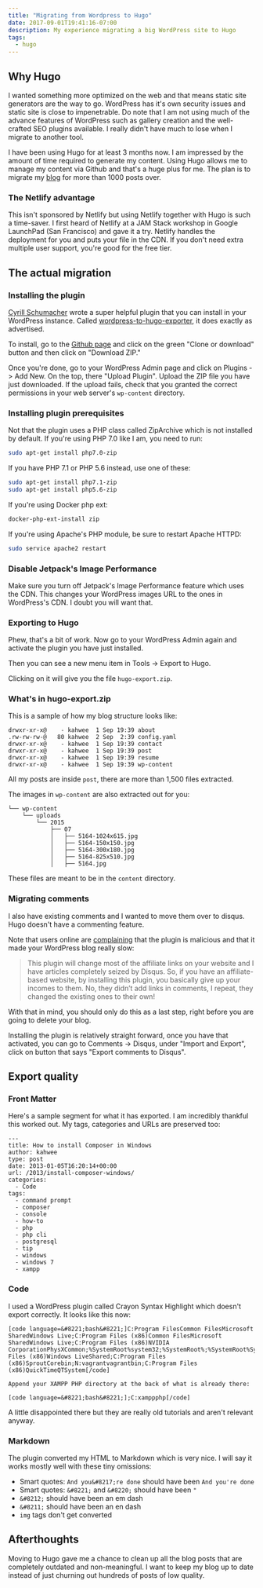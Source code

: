 ```yaml
---
title: "Migrating from Wordpress to Hugo"
date: 2017-09-01T19:41:16-07:00
description: My experience migrating a big WordPress site to Hugo
tags:
  - hugo
---
```


## Why Hugo

I wanted something more optimized on the web and that means static site generators are the way to go. WordPress has it's own security issues and static site is close to impenetrable. Do note that I am not using much of the advance features of WordPress such as gallery creation and the well-crafted SEO plugins available. I really didn't have much to lose when I migrate to another tool.

I have been using Hugo for at least 3 months now. I am impressed by the amount of time required to generate my content. Using Hugo allows me to manage my content via Github and that's a huge plus for me. The plan is to migrate my [blog](https://i.justrealized.com/) for more than 1000 posts over.

### The Netlify advantage

This isn't sponsored by Netlify but using Netlify together with Hugo is such a time-saver. I first heard of Netlify at a JAM Stack workshop in Google LaunchPad (San Francisco) and gave it a try. Netlify handles the deployment for you and puts your file in the CDN. If you don't need extra multiple user support, you're good for the free tier.

## The actual migration

### Installing the plugin

[Cyrill Schumacher](https://github.com/SchumacherFM) wrote a super helpful plugin that you can install in your WordPress instance. Called [wordpress-to-hugo-exporter](https://github.com/SchumacherFM/wordpress-to-hugo-exporter), it does exactly as advertised.

To install, go to the [Github page](https://github.com/SchumacherFM/wordpress-to-hugo-exporter) and click on the green "Clone or download" button and then click on "Download ZIP."

Once you're done, go to your WordPress Admin page and click on Plugins -> Add New. On the top, there "Upload Plugin". Upload the ZIP file you have just downloaded. If the upload fails, check that you granted the correct permissions in your web server's `wp-content` directory.

### Installing plugin prerequisites

Not that the plugin uses a PHP class called ZipArchive which is not installed by default. If you're using PHP 7.0 like I am, you need to run:

```sh
sudo apt-get install php7.0-zip
```

If you have PHP 7.1 or PHP 5.6 instead, use one of these:

```sh
sudo apt-get install php7.1-zip
sudo apt-get install php5.6-zip
```

If you're using Docker php ext:

```sh
docker-php-ext-install zip
```

If you're using Apache's PHP module, be sure to restart Apache HTTPD:

```sh
sudo service apache2 restart
```

### Disable Jetpack's Image Performance

Make sure you turn off Jetpack's Image Performance feature which uses the CDN. This changes your WordPress images URL to the ones in WordPress's CDN. I doubt you will want that.

### Exporting to Hugo

Phew, that's a bit of work. Now go to your WordPress Admin again and activate the plugin you have just installed.

Then you can see a new menu item in Tools -> Export to Hugo.

Clicking on it will give you the file `hugo-export.zip`.

### What's in hugo-export.zip

This is a sample of how my blog structure looks like:

```
drwxr-xr-x@    - kahwee  1 Sep 19:39 about
.rw-rw-rw-@   80 kahwee  2 Sep  2:39 config.yaml
drwxr-xr-x@    - kahwee  1 Sep 19:39 contact
drwxr-xr-x@    - kahwee  1 Sep 19:39 post
drwxr-xr-x@    - kahwee  1 Sep 19:39 resume
drwxr-xr-x@    - kahwee  1 Sep 19:39 wp-content
```

All my posts are inside `post`, there are more than 1,500 files extracted.

The images in `wp-content` are also extracted out for you:

```
└── wp-content
    └── uploads
        └── 2015
            ├── 07
            │   ├── 5164-1024x615.jpg
            │   ├── 5164-150x150.jpg
            │   ├── 5164-300x180.jpg
            │   ├── 5164-825x510.jpg
            │   ├── 5164.jpg
```
These files are meant to be in the `content` directory.

### Migrating comments

I also have existing comments and I wanted to move them over to disqus. Hugo doesn't have a commenting feature.

Note that users online are [complaining](https://wordpress.org/plugins/disqus-comment-system/#reviews) that the plugin is malicious and that it made your WordPress blog really slow:

> This plugin will change most of the affiliate links on your website and I have articles completely seized by Disqus. So, if you have an affiliate-based website, by installing this plugin, you basically give up your incomes to them. No, they didn’t add links in comments, I repeat, they changed the existing ones to their own!

With that in mind, you should only do this as a last step, right before you are going to delete your blog.

Installing the plugin is relatively straight forward, once you have that activated, you can go to Comments -> Disqus, under "Import and Export", click on button that says "Export comments to Disqus".

## Export quality

### Front Matter

Here's a sample segment for what it has exported. I am incredibly thankful this worked out. My tags, categories and URLs are preserved too:

```
---
title: How to install Composer in Windows
author: kahwee
type: post
date: 2013-01-05T16:20:14+00:00
url: /2013/install-composer-windows/
categories:
  - Code
tags:
  - command prompt
  - composer
  - console
  - how-to
  - php
  - php cli
  - postgresql
  - tip
  - windows
  - windows 7
  - xampp
```

### Code

I used a WordPress plugin called Crayon Syntax Highlight which doesn't export correctly. It looks like this now:

```
[code language=&#8221;bash&#8221;]C:Program FilesCommon FilesMicrosoft SharedWindows Live;C:Program Files (x86)Common FilesMicrosoft SharedWindows Live;C:Program Files (x86)NVIDIA CorporationPhysXCommon;%SystemRoot%system32;%SystemRoot%;%SystemRoot%System32Wbem;%SYSTEMROOT%System32WindowsPowerShellv1.0;C:Program Files (x86)Windows LiveShared;C:Program Files (x86)SproutCorebin;N:vagrantvagrantbin;C:Program Files (x86)QuickTimeQTSystem[/code]

Append your XAMPP PHP directory at the back of what is already there:

[code language=&#8221;bash&#8221;];C:xamppphp[/code]
```

A little disappointed there but they are really old tutorials and aren't relevant anyway.

### Markdown

The plugin converted my HTML to Markdown which is very nice. I will say it works mostly well with these tiny omissions:

* Smart quotes: `And you&#8217;re done` should have been `And you're done`
* Smart quotes: `&#8221;` and `&#8220;` should have been `"`
* `&#8212;` should have been an em dash
* `&#8211;` should have been an en dash
* `img` tags don't get converted

## Afterthoughts

Moving to Hugo gave me a chance to clean up all the blog posts that are completely outdated and non-meaningful. I want to keep my blog up to date instead of just churning out hundreds of posts of low quality.

